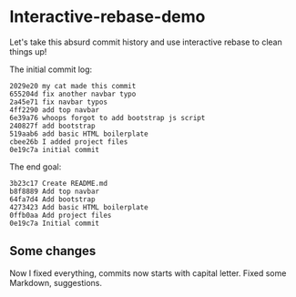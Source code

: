 # Interactive-rebase-demo

Let's take this absurd commit history and use interactive rebase to clean things up!

The initial commit log:

```Git
2029e20 my cat made this commit
655204d fix another navbar typo
2a45e71 fix navbar typos
4ff2290 add top navbar
6e39a76 whoops forgot to add bootstrap js script
240827f add bootstrap
519aab6 add basic HTML boilerplate
cbee26b I added project files
0e19c7a initial commit
```

The end goal:

```Git
3b23c17 Create README.md
b8f8889 Add top navbar
64fa7d4 Add bootstrap
4273423 Add basic HTML boilerplate
0ffb0aa Add project files
0e19c7a Initial commit
```

## Some changes

Now I fixed everything, commits now starts with capital letter.
Fixed some Markdown, suggestions.

